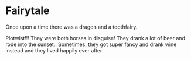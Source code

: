 # Fairytale

Once upon a time there was a dragon and a toothfairy.

Plotwist!!! They were both horses in disguise!
They drank a lot of beer and rode into the sunset..
Sometimes, they got super fancy and drank wine instead
and they lived happily ever after.
